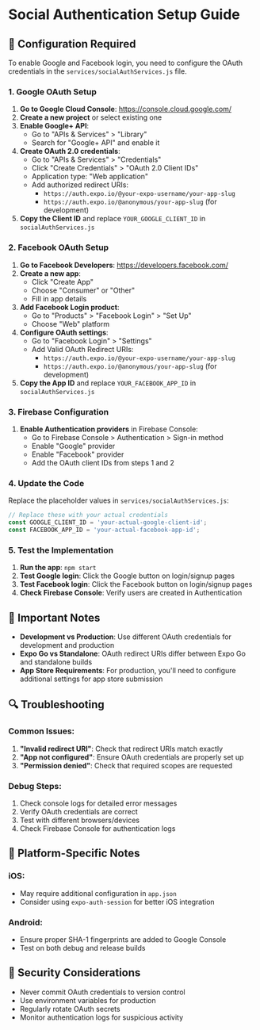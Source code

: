 # Social Authentication Setup Guide

## 🔧 Configuration Required

To enable Google and Facebook login, you need to configure the OAuth credentials in the `services/socialAuthServices.js` file.

### 1. Google OAuth Setup

1. **Go to Google Cloud Console**: https://console.cloud.google.com/
2. **Create a new project** or select existing one
3. **Enable Google+ API**:
   - Go to "APIs & Services" > "Library"
   - Search for "Google+ API" and enable it
4. **Create OAuth 2.0 credentials**:
   - Go to "APIs & Services" > "Credentials"
   - Click "Create Credentials" > "OAuth 2.0 Client IDs"
   - Application type: "Web application"
   - Add authorized redirect URIs:
     - `https://auth.expo.io/@your-expo-username/your-app-slug`
     - `https://auth.expo.io/@anonymous/your-app-slug` (for development)
5. **Copy the Client ID** and replace `YOUR_GOOGLE_CLIENT_ID` in `socialAuthServices.js`

### 2. Facebook OAuth Setup

1. **Go to Facebook Developers**: https://developers.facebook.com/
2. **Create a new app**:
   - Click "Create App"
   - Choose "Consumer" or "Other"
   - Fill in app details
3. **Add Facebook Login product**:
   - Go to "Products" > "Facebook Login" > "Set Up"
   - Choose "Web" platform
4. **Configure OAuth settings**:
   - Go to "Facebook Login" > "Settings"
   - Add Valid OAuth Redirect URIs:
     - `https://auth.expo.io/@your-expo-username/your-app-slug`
     - `https://auth.expo.io/@anonymous/your-app-slug` (for development)
5. **Copy the App ID** and replace `YOUR_FACEBOOK_APP_ID` in `socialAuthServices.js`

### 3. Firebase Configuration

1. **Enable Authentication providers** in Firebase Console:
   - Go to Firebase Console > Authentication > Sign-in method
   - Enable "Google" provider
   - Enable "Facebook" provider
   - Add the OAuth client IDs from steps 1 and 2

### 4. Update the Code

Replace the placeholder values in `services/socialAuthServices.js`:

```javascript
// Replace these with your actual credentials
const GOOGLE_CLIENT_ID = 'your-actual-google-client-id';
const FACEBOOK_APP_ID = 'your-actual-facebook-app-id';
```

### 5. Test the Implementation

1. **Run the app**: `npm start`
2. **Test Google login**: Click the Google button on login/signup pages
3. **Test Facebook login**: Click the Facebook button on login/signup pages
4. **Check Firebase Console**: Verify users are created in Authentication

## 🚨 Important Notes

- **Development vs Production**: Use different OAuth credentials for development and production
- **Expo Go vs Standalone**: OAuth redirect URIs differ between Expo Go and standalone builds
- **App Store Requirements**: For production, you'll need to configure additional settings for app store submission

## 🔍 Troubleshooting

### Common Issues:
1. **"Invalid redirect URI"**: Check that redirect URIs match exactly
2. **"App not configured"**: Ensure OAuth credentials are properly set up
3. **"Permission denied"**: Check that required scopes are requested

### Debug Steps:
1. Check console logs for detailed error messages
2. Verify OAuth credentials are correct
3. Test with different browsers/devices
4. Check Firebase Console for authentication logs

## 📱 Platform-Specific Notes

### iOS:
- May require additional configuration in `app.json`
- Consider using `expo-auth-session` for better iOS integration

### Android:
- Ensure proper SHA-1 fingerprints are added to Google Console
- Test on both debug and release builds

## 🔐 Security Considerations

- Never commit OAuth credentials to version control
- Use environment variables for production
- Regularly rotate OAuth secrets
- Monitor authentication logs for suspicious activity
